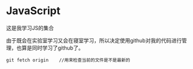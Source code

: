 # JavaScript

这是我学习JS的集合

​	由于既会在实验室学习又会在寝室学习，所以决定使用github对我的代码进行管理，也算是同时学习了github了。

```
git fetch origin	//用来检查当前的文件是不是最新的
```

